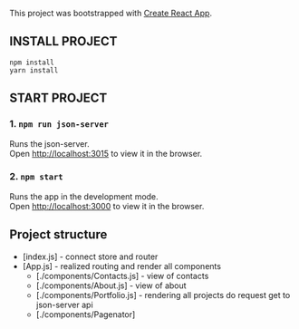 This project was bootstrapped with [Create React App](https://github.com/facebook/create-react-app).

## INSTALL PROJECT

`npm install`<br>
`yarn install`

## START PROJECT

### 1. `npm run json-server`
Runs the json-server.<br>
Open [http://localhost:3015](http://localhost:3015/portfolio) to view it in the browser.

### 2. `npm start`
Runs the app in the development mode.<br>
Open [http://localhost:3000](http://localhost:3000) to view it in the browser.

## Project structure
- [index.js] - connect store and router
- [App.js] - realized routing and render all components
  * [./components/Contacts.js] - view of contacts 
  * [./components/About.js] - view of about
  * [./components/Portfolio.js] - rendering all projects do request get to json-server api 
  + [./components/Pagenator]



